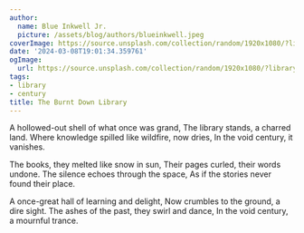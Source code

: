 ```yaml
---
author:
  name: Blue Inkwell Jr.
  picture: /assets/blog/authors/blueinkwell.jpeg
coverImage: https://source.unsplash.com/collection/random/1920x1080/?library
date: '2024-03-08T19:01:34.359761'
ogImage:
  url: https://source.unsplash.com/collection/random/1920x1080/?library
tags:
- library
- century
title: The Burnt Down Library
---
```


A hollowed-out shell of what once was grand,
The library stands, a charred land.
Where knowledge spilled like wildfire, now dries,
In the void century, it vanishes.

The books, they melted like snow in sun,
Their pages curled, their words undone.
The silence echoes through the space,
As if the stories never found their place.

A once-great hall of learning and delight,
Now crumbles to the ground, a dire sight.
The ashes of the past, they swirl and dance,
In the void century, a mournful trance.
